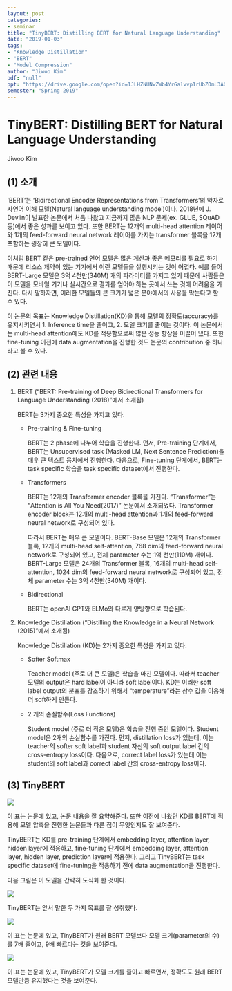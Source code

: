 ```yaml
---
layout: post
categories:
- seminar
title: "TinyBERT: Distilling BERT for Natural Language Understanding"
date: "2019-01-03"
tags:
- "Knowledge Distillation"
- "BERT"
- "Model Compression"
author: "Jiwoo Kim"
pdf: "null"
ppt: "https://drive.google.com/open?id=1JLHZNUNwZWb4YrGalvvp1rUbZOmL3AQA"
semester: "Spring 2019"
---
```


# TinyBERT: Distilling BERT for Natural Language Understanding

Jiwoo Kim

## (1) 소개

 ‘BERT’는 ‘Bidirectional Encoder Representations from Transformers’의 약자로 자연어 이해 모델(Natural language understanding model)이다. 2018년에 J. Devlin이 발표한 논문에서 처음 나왔고 지금까지 많은 NLP 문제(ex. GLUE, SQuAD 등)에서 좋은 성과를 보이고 있다. 또한 BERT는 12개의 multi-head attention 레이어와 1개의 feed-forward neural network 레이어를 가지는 transformer 블록을 12개 포함하는 굉장히 큰 모델이다.

이처럼 BERT 같은 pre-trained 언어 모델은 많은 계산과 좋은 메모리를 필요로 하기 때문에 리소스 제약이 있는 기기에서 이런 모델들을 실행시키는 것이 어렵다. 예를 들어 BERT-Large 모델은 3억 4천만(340M) 개의 파라미터를 가지고 있기 때문에 사람들은 이 모델을 모바일 기기나 실시간으로 결과를 얻어야 하는 곳에서 쓰는 것에 어려움을 가진다. 다시 말하자면, 이러한 모델들의 큰 크기가 넓은 분야에서의 사용을 막는다고 할 수 있다.

 이 논문의 목표는 Knowledge Distillation(KD)을 통해 모델의 정확도(accuracy)를 유지시키면서 1. Inference time을 줄이고, 2. 모델 크기를 줄이는 것이다. 이 논문에서는 multi-head attention에도 KD를 적용함으로써 많은 성능 향상을 이끌어 냈다. 또한 fine-tuning 이전에 data augmentation을 진행한 것도 논문의 contribution 중 하나라고 볼 수 있다.

## (2) 관련 내용

1) BERT (“BERT: Pre-training of Deep Bidirectional Transformers for Language Understanding (2018)”에서 소개됨)
   
    BERT는 3가지 중요한 특성을 가지고 있다.

   * Pre-training & Fine-tuning

        BERT는 2 phase에 나누어 학습을 진행한다. 먼저, Pre-training 단계에서, BERT는 Unsupervised task (Masked LM, Next Sentence Prediction)을 매우 큰 텍스트 뭉치에서 진행한다. 다음으로, Fine-tuning 단계에서, BERT는 task specific 학습을 task specific dataset에서 진행한다.
   * Transformers

        BERT는 12개의 Transformer encoder 블록을 가진다. “Transformer”는 “Attention is All You Need(2017)” 논문에서 소개되었다. Transformer encoder block는 12개의 multi-head attention과 1개의 feed-forward neural network로 구성되어 있다.

        따라서 BERT는 매우 큰 모델이다. BERT-Base 모델은 12개의 Transformer 블록, 12개의 multi-head self-attention, 768 dim의 feed-forward neural network로 구성되어 있고, 전체 parameter 수는 1억 천만(110M) 개이다. BERT-Large 모델은 24개의 Transformer 블록, 16개의 multi-head self-attention, 1024 dim의 feed-forward neural network로 구성되어 있고, 전체 parameter 수는 3억 4천만(340M) 개이다.

    * Bidirectional

	    BERT는 openAI GPT와 ELMo와 다르게 양방향으로 학습된다.

2) Knowledge Distillation (“Distilling the Knowledge in a Neural Network (2015)”에서 소개됨)

    Knowledge Distillation (KD)는 2가지 중요한 특성을 가지고 있다. 

    * Softer Softmax
    
        Teacher model (주로 더 큰 모델)은 학습을 마친 모델이다. 따라서 teacher 모델의 output은 hard label이 아니라 soft label이다. KD는 이러한 soft label output의 분포를 강조하기 위해서 “temperature”라는 상수 값을 이용해 더 soft하게 만든다.

    * 2 개의 손실함수(Loss Functions)
  
        Student model (주로 더 작은 모델)은 학습을 진행 중인 모델이다. Student model은 2개의 손실함수를 가진다. 먼저, distillation loss가 있는데, 이는 teacher의 softer soft label과 student 자신의 soft output label 간의 cross-entropy loss이다. 다음으로, correct label loss가 있는데 이는 student의 soft label과 correct label 간의 cross-entropy loss이다.

## (3) TinyBERT

<img src="https://github.com/JiwooKimAR/DIALabPostImg/blob/master/20200103_1.jpg?raw=true">

이 표는 논문에 있고, 논문 내용을 잘 요약해준다. 또한 이전에 나왔던 KD를 BERT에 적용해 모델 압축을 진행한 논문들과 다른 점이 무엇인지도 잘 보여준다.

TinyBERT는 KD를 pre-training 단계에서 embedding layer, attention layer, hidden layer에 적용하고, fine-tuning 단계에서 embedding layer, attention layer, hidden layer, prediction layer에 적용한다. 그리고 TinyBERT는 task specific dataset에 fine-tuning을 적용하기 전에 data augmentation을 진행한다.

다음 그림은 이 모델을 간략히 도식화 한 것이다.

<img src="https://github.com/JiwooKimAR/DIALabPostImg/blob/master/20200103_2.jpg?raw=true">

 TinyBERT는 앞서 말한 두 가지 목표를 잘 성취했다.

<img src="https://github.com/JiwooKimAR/DIALabPostImg/blob/master/20200103_3.jpg?raw=true"> 

이 표는 논문에 있고, TinyBERT가 원래 BERT 모델보다 모델 크기(parameter의 수)를 7배 줄이고, 9배 빠르다는 것을 보여준다.

<img src="https://github.com/JiwooKimAR/DIALabPostImg/blob/master/20200103_4.jpg?raw=true">

이 표는 논문에 있고, TinyBERT가 모델 크기를 줄이고 빠르면서, 정확도도 원래 BERT 모델만큼 유지했다는 것을 보여준다.

